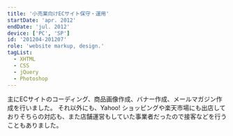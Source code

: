 ```yaml
---
title: '小売業向けECサイト保守・運用'
startDate: 'apr. 2012'
endDate: 'jul. 2012'
device: ['PC', 'SP']
id: '201204-201207'
role: 'website markup, design.'
tagList:
  - XHTML
  - CSS
  - jQuery
  - Photoshop
---
```


主にECサイトのコーディング、商品画像作成、バナー作成、メールマガジン作成を行いました。
それ以外にも、Yahoo! ショッピングや楽天市場にも出店しておりそちらの対応も、また店舗運営もしていた事業者だったので接客などを行うこともありました。
